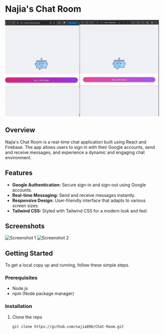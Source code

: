 # Najia's Chat Room

![Chat Room Demo](./chat-room.gif)

## Overview

Najia's Chat Room is a real-time chat application built using React and Firebase. The app allows users to sign in with their Google accounts, send and receive messages, and experience a dynamic and engaging chat environment.

## Features

- **Google Authentication:** Secure sign-in and sign-out using Google accounts.
- **Real-time Messaging:** Send and receive messages instantly.
- **Responsive Design:** User-friendly interface that adapts to various screen sizes.
- **Tailwind CSS:** Styled with Tailwind CSS for a modern look and feel.

## Screenshots

![Screenshot 1](https://your-screenshot-link-here.com/screenshot1.png)
![Screenshot 2](https://your-screenshot-link-here.com/screenshot2.png)

## Getting Started

To get a local copy up and running, follow these simple steps.

### Prerequisites

- Node.js
- npm (Node package manager)

### Installation

1. Clone the repo
   ```sh
   git clone https://github.com/najia096/Chat-Room.git
